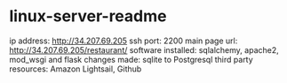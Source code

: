 # linux-server-readme

ip address: http://34.207.69.205
ssh port: 2200
main page url: http://34.207.69.205/restaurant/
software installed: sqlalchemy, apache2, mod_wsgi and flask
changes made: sqlite to Postgresql
third party resources: Amazon Lightsail, Github
